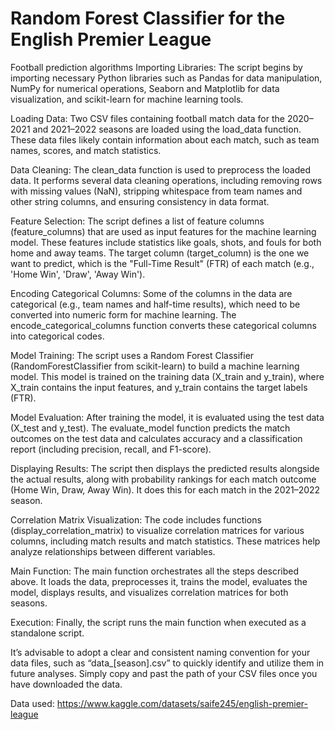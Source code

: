 # Random Forest Classifier for the English Premier League
Football prediction algorithms
Importing Libraries: The script begins by importing necessary Python libraries such as Pandas for data manipulation, NumPy for numerical operations, Seaborn and Matplotlib for data visualization, and scikit-learn for machine learning tools.

Loading Data: Two CSV files containing football match data for the 2020–2021 and 2021–2022 seasons are loaded using the load_data function. These data files likely contain information about each match, such as team names, scores, and match statistics.

Data Cleaning: The clean_data function is used to preprocess the loaded data. It performs several data cleaning operations, including removing rows with missing values (NaN), stripping whitespace from team names and other string columns, and ensuring consistency in data format.

Feature Selection: The script defines a list of feature columns (feature_columns) that are used as input features for the machine learning model. These features include statistics like goals, shots, and fouls for both home and away teams. The target column (target_column) is the one we want to predict, which is the "Full-Time Result" (FTR) of each match (e.g., 'Home Win', 'Draw', 'Away Win').

Encoding Categorical Columns: Some of the columns in the data are categorical (e.g., team names and half-time results), which need to be converted into numeric form for machine learning. The encode_categorical_columns function converts these categorical columns into categorical codes.

Model Training: The script uses a Random Forest Classifier (RandomForestClassifier from scikit-learn) to build a machine learning model. This model is trained on the training data (X_train and y_train), where X_train contains the input features, and y_train contains the target labels (FTR).

Model Evaluation: After training the model, it is evaluated using the test data (X_test and y_test). The evaluate_model function predicts the match outcomes on the test data and calculates accuracy and a classification report (including precision, recall, and F1-score).

Displaying Results: The script then displays the predicted results alongside the actual results, along with probability rankings for each match outcome (Home Win, Draw, Away Win). It does this for each match in the 2021–2022 season.

Correlation Matrix Visualization: The code includes functions (display_correlation_matrix) to visualize correlation matrices for various columns, including match results and match statistics. These matrices help analyze relationships between different variables.

Main Function: The main function orchestrates all the steps described above. It loads the data, preprocesses it, trains the model, evaluates the model, displays results, and visualizes correlation matrices for both seasons.

Execution: Finally, the script runs the main function when executed as a standalone script.

It’s advisable to adopt a clear and consistent naming convention for your data files, such as “data_[season].csv” to quickly identify and utilize them in future analyses. Simply copy and past the path of your CSV files once you have downloaded the data.

Data used: https://www.kaggle.com/datasets/saife245/english-premier-league
